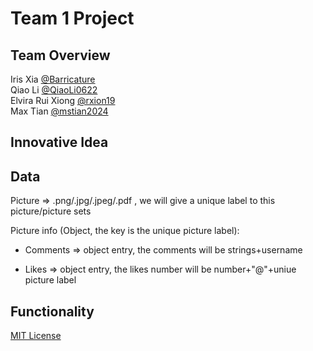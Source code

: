 # Team 1 Project

## Team Overview
Iris Xia [@Barricature](https://github.com/Barricature)\
Qiao Li [@QiaoLi0622](https://github.com/QiaoLi0622)\
Elvira Rui Xiong [@rxion19](https://github.com/rxion19)\
Max Tian [@mstian2024](https://github.com/mstian2024)

## Innovative Idea

## Data

Picture => .png/.jpg/.jpeg/.pdf , we will give a unique label to this picture/picture sets

Picture info (Object, the key is the unique picture label):

  - Comments => object entry, the comments will be strings+username

  - Likes => object entry, the likes number will be number+"@"+uniue picture label 

## Functionality

[MIT License](https://opensource.org/licenses/MIT)

